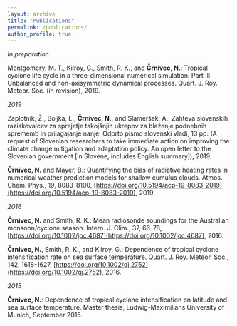 ```yaml
---
layout: archive
title: "Publications"
permalink: /publications/
author_profile: true
---
```


_In preparation_

Montgomery, M. T., Kilroy, G., Smith, R. K., and **Črnivec, N.**: Tropical cyclone life cycle in a three-dimensional numerical simulation: Part II: Unbalanced and non-axisymmetric dynamical processes. Quart. J. Roy. Meteor. Soc. (in revision), 2019.

_2019_

Zaplotnik, Ž., Boljka, L., **Črnivec, N.**, and Slameršak, A.: Zahteva slovenskih raziskovalcev za sprejetje takojšnjih ukrepov za blaženje podnebnih sprememb in prilagajanje nanje. Odprto pismo slovenski vladi, 13 pp. (A request of Slovenian researchers to take immediate action on improving the climate change mitigation and adaptation policy. An open letter to the Slovenian government [in Slovene, includes English summary]), 2019.

**Črnivec, N.** and Mayer, B.: Quantifying the bias of radiative heating rates in numerical weather prediction models for shallow cumulus clouds. Atmos. Chem. Phys., 19, 8083-8100, [https://doi.org/10.5194/acp-19-8083-2019](https://doi.org/10.5194/acp-19-8083-2019), 2019. 

_2016_

**Črnivec, N.** and Smith, R. K.: Mean radiosonde soundings for the Australian monsoon/cyclone season. Intern. J. Clim., 37, 66-78, [https://doi.org/10.1002/joc.4687](https://doi.org/10.1002/joc.4687), 2016.

**Črnivec, N.**, Smith, R. K., and Kilroy, G.: Dependence of tropical cyclone intensification rate on sea surface temperature. Quart. J. Roy. Meteor. Soc., 142, 1618-1627, [https://doi.org/10.1002/qj.2752](https://doi.org/10.1002/qj.2752), 2016.

_2015_

**Črnivec, N.**: Dependence of tropical cyclone intensification on latitude and sea surface temperature. Master thesis, Ludwig-Maximilians University of Munich, September 2015.
